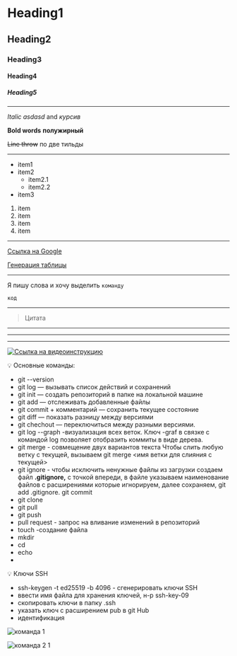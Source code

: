 # Heading1
## Heading2
### Heading3
#### Heading4
##### Heading5
_ _ _
<!-- Выделения --> 

_Italic asdasd_ and *курсив*

__Bold words__ **полужирный**

~~Line throw~~ по две тильды
_ _ _
<!-- Списки --> 
* item1
* item2
    * item2.1
    * item2.2
* item3

1. item
1. item
1. item
4. item
_ _ _
[Ссылка на Google](https://google.com)

[Генерация таблицы](https://www.tablesgenerator.com/markdown_tables)
_ _ _
Я пишу слова и хочу выделить `команду`

```
код

```
_ _ _
<!-- Цитата --> 

>Цитата
<!-- Горизонтальные разделители --> 

***
___
---
<!-- YouTube video --> 

[![Ссылка на видеоинструкцию](https://cdn.htmler.ru/2019/03/1200px-Markdown-mark.svg_.png)](https://www.youtube.com/watch?v=jPKi2Addbxw)
<aside>
💡 Основные команды:

</aside>

- git --version
- git log — вызывать список действий и сохранений
- git init — создать репозиторий в папке на локальной машине
- git add — отслеживать добавленные файлы
- git commit + комментарий — сохранить текущее состояние
- git diff — показать разницу между версиями
- git chechout  — переключиться между разными версиями.
- git log --graph -визуализация всех веток. Ключ -graf в связке с командой log позволяет отобразить коммиты в виде дерева.
- git merge - совмещение двух вариантов текста  Чтобы слить любую ветку с текущей, вызываем git merge <имя ветки для слияния с текущей>
- git ignore - чтобы исключить ненужные файлы из загрузки создаем файл **.gitignore,** с точкой впереди, в файле указываем наименование файлов с расширениями которые игнорируем, далее сохраняем, git add .gitignore. git commit
- git clone
- git pull
- git push
- pull request - запрос на вливание изменений в репозиторий
- touch -создание файла
- mkdir
- cd
- echo
- 

<aside>
💡 Ключи SSH

</aside>

- ssh-keygen -t ed25519 -b 4096 - сгенерировать ключи SSH
- ввести имя файла для хранения ключей, н-р ssh-key-09
- скопировать ключи в папку .ssh
- указать ключ c расширением pub в git Hub
- идентификация

![команда 1 ](https://s3-us-west-2.amazonaws.com/secure.notion-static.com/60292384-4878-42bb-b7f1-2c3795b39887/Untitled.png)

![команда 2 ](https://s3-us-west-2.amazonaws.com/secure.notion-static.com/eead0e23-d650-43be-904a-88764beef75d/Untitled.png)
1


